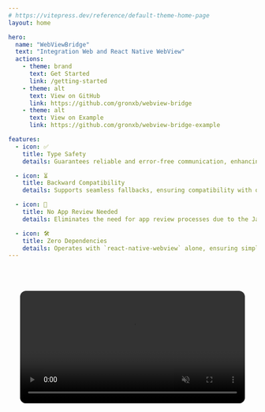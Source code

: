 ```yaml
---
# https://vitepress.dev/reference/default-theme-home-page
layout: home

hero:
  name: "WebViewBridge"
  text: "Integration Web and React Native WebView"
  actions:
    - theme: brand
      text: Get Started
      link: /getting-started
    - theme: alt
      text: View on GitHub
      link: https://github.com/gronxb/webview-bridge
    - theme: alt
      text: View on Example
      link: https://github.com/gronxb/webview-bridge-example

features:
  - icon: ✅
    title: Type Safety
    details: Guarantees reliable and error-free communication, enhancing development efficiency.

  - icon: ⏳
    title: Backward Compatibility
    details: Supports seamless fallbacks, ensuring compatibility with older versions of React Native apps

  - icon: 🚀
    title: No App Review Needed
    details: Eliminates the need for app review processes due to the JavaScript-only implementation.

  - icon: 🛠️
    title: Zero Dependencies
    details: Operates with `react-native-webview` alone, ensuring simple and streamlined integration.
---
```


  <div class="demo">
      <video src="/demo.mp4" autoplay muted loop />
  </div>

<style>
:root {
  --vp-home-hero-name-color: transparent;
  --vp-home-hero-name-background: -webkit-linear-gradient(120deg, #e09fff 30%, #64daff);

  --vp-home-hero-image-filter: blur(44px);
}

.demo {
  padding: 24px;
  border-radius: 12px;
  margin-top: 40px;
  display: flex;
  justify-content: center;
  align-items: center;
  text-align: center;

  video {
    border-radius: 12px;
    width: 1152px;
  }
}
</style>
